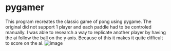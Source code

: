 # pygamer
This program recreates the classic game of pong using pygame. The original did not support 1 player and each paddle had to be controled manually. I was able to research a way to replicate another player by having the ai follow the ball on the y axis. Because of this it makes it quite difficult to score on the ai. 
![image](https://github.com/b-giblin/pygamer/assets/91639287/66719766-b5f8-4368-8d04-ee7caf704efa)
